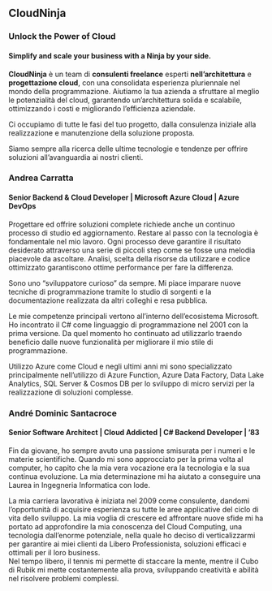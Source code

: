 ## CloudNinja
### Unlock the Power of Cloud
#### Simplify and scale your business with a Ninja by your side.


**CloudNinja** è un team di **consulenti freelance** esperti **nell’architettura** e **progettazione cloud**, con una consolidata esperienza pluriennale nel mondo della programmazione. Aiutiamo la tua azienda a sfruttare al meglio le potenzialità del cloud, garantendo un’architettura solida e scalabile, ottimizzando i costi e migliorando l’efficienza aziendale.

Ci occupiamo di tutte le fasi del tuo progetto, dalla consulenza iniziale alla realizzazione e manutenzione della soluzione proposta.

Siamo sempre alla ricerca delle ultime tecnologie e tendenze per offrire soluzioni all’avanguardia ai nostri clienti.

### Andrea Carratta
#### Senior Backend & Cloud Developer | Microsoft Azure Cloud | Azure DevOps

Progettare ed offrire soluzioni complete richiede anche un continuo processo di studio ed aggiornamento. Restare al passo con la tecnologia è fondamentale nel mio lavoro. Ogni processo deve garantire il risultato desiderato attraverso una serie di piccoli step come se fosse una melodia piacevole da ascoltare. Analisi, scelta della risorse da utilizzare e codice ottimizzato garantiscono ottime performance per fare la differenza.

Sono uno “sviluppatore curioso” da sempre. Mi piace imparare nuove tecniche di programmazione tramite lo studio di sorgenti e la documentazione realizzata da altri colleghi e resa pubblica.

Le mie competenze principali vertono all’interno dell’ecosistema Microsoft. Ho incontrato il C# come linguaggio di programmazione nel 2001 con la prima versione. Da quel momento ho continuato ad utilizzarlo traendo beneficio dalle nuove funzionalità per migliorare il mio stile di programmazione.

Utilizzo Azure come Cloud e negli ultimi anni mi sono specializzato principalmente nell’utilizzo di Azure Function, Azure Data Factory, Data Lake Analytics, SQL Server & Cosmos DB per lo sviluppo di micro servizi per la realizzazione di soluzioni complesse.

### André Dominic Santacroce
#### Senior Software Architect | Cloud Addicted | C# Backend Developer | ’83

Fin da giovane, ho sempre avuto una passione smisurata per i numeri e le materie scientifiche. Quando mi sono approcciato per la prima volta al computer, ho capito che la mia vera vocazione era la tecnologia e la sua continua evoluzione. La mia determinazione mi ha aiutato a conseguire una Laurea in Ingegneria Informatica con lode.

La mia carriera lavorativa è iniziata nel 2009 come consulente, dandomi l’opportunità di acquisire esperienza su tutte le aree applicative del ciclo di vita dello sviluppo. La mia voglia di crescere ed affrontare nuove sfide mi ha portato ad approfondire la mia conoscenza del Cloud Computing, una tecnologia dall’enorme potenziale, nella quale ho deciso di verticalizzarmi per garantire ai miei clienti da Libero Professionista, soluzioni efficaci e ottimali per il loro business.  
Nel tempo libero, il tennis mi permette di staccare la mente, mentre il Cubo di Rubik mi mette costantemente alla prova, sviluppando creatività e abilità nel risolvere problemi complessi.
